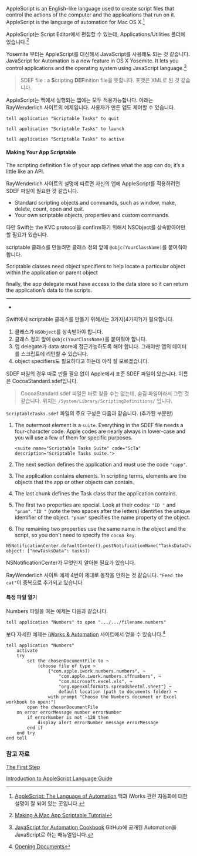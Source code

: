 AppleScript is an English-like language used to create script files that control the actions of the computer and the applications that run on it. AppleScript is the language of automation for Mac OS X.[^AppleScript]

AppleScript는 Script Editor에서 편집할 수 있는데, Applications/Utilities 폴더에 있습니다.[^Ray]

Yosemite 부터는 AppleScript를 대신해서 JavaScript를 사용해도 되는 것 같습니다. JavaScript for Automation is a new feature in OS X Yosemite. It lets you control applications and the operating system using JavaScript language.[^JXA-Cookbook]

> SDEF file : a **S**cripting **DEF**inition file을 뜻합니다. 포맷은 XML로 된 것 같습니다. 

AppleScript는 맥에서 실행되는 앱에는 모두 적용가능합니다. 아래는 RayWenderlich 사이트의 예제입니다. 사용자가 만든 앱도 제어할 수 있습니다. 

```
tell application "Scriptable Tasks" to quit
```

```
tell application "Scriptable Tasks" to launch
```

```
tell application "Scriptable Tasks" to active
```

#### Making Your App Scriptable

The scripting definition file of your app defines what the app can do; it’s a little like an API.

RayWenderlich 사이트의 설명에 따르면 자신의 앱에 AppleScript를 적용하려면 SDEF 파일이 필요한 것 같습니다. 

* Standard scripting objects and commands, such as window, make, delete, count, open and quit.
* Your own scriptable objects, properties and custom commands.

다만 Swift는 the KVC protocol을 confirm하기 위해서 NSObject를 상속받아야만 할 필요가 있습니다.

scriptable 클래스를 만들려면 클래스 정의 앞에 `@objc(YourClassName)`를 붙여줘야 합니다.

Scriptable classes need object specifiers to help locate a particular object within the application or parent object

finally, the app delegate must have access to the data store so it can return the application’s data to the scripts.

- - -
- 
Swift에서 scriptable 클래스를 만들기 위해서는 3가지(4가지?)가 필요합니다.

1. 클래스가 `NSObject`를 상속받아야 합니다. 
2. 클래스 정의 앞에 `@objc(YourClassName)`를 붙여줘야 합니다.
3. 앱 delegate가 data store에 접근가능하도록 해야 합니다. 그래야만 앱의 데이터를 스크립트에 리턴할 수 있습니다. 
4. object specifiers도 필요하다고 하는데 아직 잘 모르겠습니다.

SDEF 파일의 경우 따로 만들 필요 없이 Apple에서 표준 SDEF 파일이 있습니다. 이름은 CocoaStandard.sdef입니다.

> CocoaStandard.sdef 파일은 바로 찾을 수는 없는데, 숨김 파일이라서 그런 것 같습니다. 위치는 `/System/Library/ScriptingDefinitions/` 입니다.

`ScriptableTasks.sdef` 파일의 주요 구성은 다음과 같습니다. (추가된 부분만)

1. The outermost element is a `suite`. Everything in the SDEF file needs a four-character code. Apple codes are nearly always in lower-case and you will use a few of them for specific purposes.

	```
	<suite name="Scriptable Tasks Suite" code="ScTa" description="Scriptable Tasks suite.">
	```
2. The next section defines the application and must use the code `"capp"`.
3. The application contains elements. In scripting terms, elements are the objects that the app or other objects can contain.
4. The last chunk defines the Task class that the application contains.
5. The first two properties are special. Look at their codes: `"ID "` and `"pnam"`. `"ID "` (note the two spaces after the letters) identifies the unique identifier of the object. `"pnam"` specifies the name property of the object.
6. The remaining two properties use the same name in the object and the script, so you don’t need to specify the `cocoa key`.

```
NSNotificationCenter.defaultCenter().postNotificationName("TasksDataChanged", object: ["newTasksData": tasks])
```

NSNotificationCenter가 무엇인지 알아볼 필요가 있습니다. 

RayWenderlich 사이트 예제 4번이 제대로 동작을 안하는 것 같습니다. `"Feed the cat"`이 중복으로 추가되고 있습니다.

#### 특정 파일 열기 

Numbers 파일을 여는 예제는 다음과 같습니다. 

```
tell application "Numbers" to open ".../.../filename.numbers"
```

보다 자세한 예제는 [iWorks & Automation](https://iworkautomation.com/index.html) 사이트에서 얻을 수 있습니다.[^iWorks_Open]

```applescript
tell application "Numbers"	activate	try		set the chosenDocumentFile to ¬			(choose file of type ¬				{"com.apple.iwork.numbers.numbers", ¬					"com.apple.iwork.numbers.sffnumbers", ¬					"com.microsoft.excel.xls", ¬					"org.openxmlformats.spreadsheetml.sheet"} ¬					default location (path to documents folder) ¬				with prompt "Choose the Numbers document or Excel workbook to open:")		open the chosenDocumentFile	on error errorMessage number errorNumber		if errorNumber is not -128 then			display alert errorNumber message errorMessage		end if	end tryend tell
```

### 참고 자료

[^AppleScript]: [AppleScript: The Language of Automation](http://macosxautomation.com/applescript/index.html) 맥과 iWorks 관련 자동화에 대한 설명이 잘 되어 있는 곳입니다.

[The First Step](http://macosxautomation.com/applescript/firsttutorial/index.html)

[^Ray]: [Making A Mac App Scriptable Tutorial](https://www.raywenderlich.com/133007/making-mac-app-scriptable-tutorial)

[^JXA-Cookbook]: [JavaScript for Automation Cookbook](https://github.com/dtinth/JXA-Cookbook/wiki) GitHub에 공개된 Automation을 JavaScript로 하는 매뉴얼입니다. 

[Introduction to AppleScript Language Guide](https://developer.apple.com/library/prerelease/content/documentation/AppleScript/Conceptual/AppleScriptLangGuide/introduction/ASLR_intro.html)

[^iWorks_Open]: [Opening Documents](https://iworkautomation.com/numbers/document-open.html)
